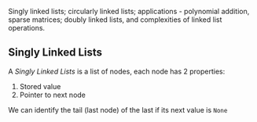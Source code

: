 Singly linked lists; circularly linked lists; applications - polynomial addition, sparse matrices; doubly linked lists, and complexities of linked list operations.


## Singly Linked Lists

A *Singly Linked Lists* is a list of nodes, each node has 2 properties:
1. Stored value
2. Pointer to next node

We can identify the tail (last node) of the last if its next value is `None`
